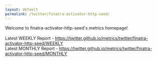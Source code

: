 ```yaml
---
layout: default
permalink: /twitter/finatra-activator-http-seed/
---
```

Welcome to finatra-activator-http-seed's metrics homepage!
<br><br>
Latest WEEKLY Report - <a href="https://twitter.github.io/metrics/twitter/finatra-activator-http-seed/WEEKLY">https://twitter.github.io/metrics/twitter/finatra-activator-http-seed/WEEKLY</a>
<br>
Latest MONTHLY Report - <a href="https://twitter.github.io/metrics/twitter/finatra-activator-http-seed/MONTHLY">https://twitter.github.io/metrics/twitter/finatra-activator-http-seed/MONTHLY</a>
<br>
